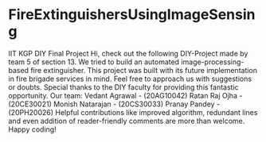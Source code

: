 # FireExtinguishersUsingImageSensing
IIT KGP DIY Final Project
Hi, check out the following DIY-Project made by team 5 of section 13. We tried to build an automated image-processing-based fire extinguisher. This project was built with its future implementation in fire brigade services in mind. Feel free to approach us with suggestions or doubts. Special thanks to the DIY faculty for providing this fantastic opportunity.
  Our team:
  Vedant Agrawal - (20AG10042)
  Ratan Raj Ojha - (20CE30021)
  Monish Natarajan - (20CS30033)
  Pranay Pandey - (20PH20026)
Helpful contributions like improved algorithm, redundant lines and even addition of reader-friendly comments are more than welcome. Happy coding!
